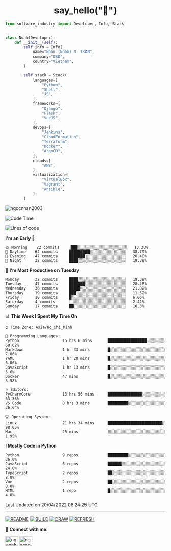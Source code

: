 <h1 align="center">say_hello("👋")</h1>

```python
from software_industry import Developer, Info, Stack


class Noah(Developer):
    def __init__(self):
        self.info = Info(
            name="Nhan (Noah) N. TRAN",
            company="OSD",
            country="Vietnam",
        )

        self.stack = Stack(
            languages=[
                "Python",
                "Shell",
                "JS",
            ],
            frameworks=[
                "Django",
                "Flask",
                "VueJS",
            ],
            devops=[
                "Jenkins",
                "CloudFormation",
                "Terraform",
                "Docker",
                "ArgoCD",
            ],
            clouds=[
                "AWS",
            ],
            virtualization=[
                "VirtualBox",
                "Vagrant",
                "Ansible",
            ],
        )
```
<img src="https://komarev.com/ghpvc/?username=ngocnhan2003&label=Profile%20views&color=0e75b6&style=flat" alt="ngocnhan2003" /> 

<!--START_SECTION:waka-->
![Code Time](http://img.shields.io/badge/Code%20Time-252%20hrs%2027%20mins-blue)

![Lines of code](https://img.shields.io/badge/From%20Hello%20World%20I%27ve%20Written-12%20Thousand%20lines%20of%20code-blue)

**I'm an Early 🐤** 

```text
🌞 Morning    22 commits     ███░░░░░░░░░░░░░░░░░░░░░░   13.33% 
🌆 Daytime    64 commits     █████████░░░░░░░░░░░░░░░░   38.79% 
🌃 Evening    47 commits     ███████░░░░░░░░░░░░░░░░░░   28.48% 
🌙 Night      32 commits     ████░░░░░░░░░░░░░░░░░░░░░   19.39%

```
📅 **I'm Most Productive on Tuesday** 

```text
Monday       32 commits     ████░░░░░░░░░░░░░░░░░░░░░   19.39% 
Tuesday      47 commits     ███████░░░░░░░░░░░░░░░░░░   28.48% 
Wednesday    36 commits     █████░░░░░░░░░░░░░░░░░░░░   21.82% 
Thursday     19 commits     ███░░░░░░░░░░░░░░░░░░░░░░   11.52% 
Friday       10 commits     █░░░░░░░░░░░░░░░░░░░░░░░░   6.06% 
Saturday     4 commits      ░░░░░░░░░░░░░░░░░░░░░░░░░   2.42% 
Sunday       17 commits     ██░░░░░░░░░░░░░░░░░░░░░░░   10.3%

```


📊 **This Week I Spent My Time On** 

```text
⌚︎ Time Zone: Asia/Ho_Chi_Minh

💬 Programming Languages: 
Python                   15 hrs 6 mins       █████████████████░░░░░░░░   68.62% 
Markdown                 1 hr 33 mins        █░░░░░░░░░░░░░░░░░░░░░░░░   7.06% 
YAML                     1 hr 20 mins        █░░░░░░░░░░░░░░░░░░░░░░░░   6.06% 
JavaScript               1 hr 13 mins        █░░░░░░░░░░░░░░░░░░░░░░░░   5.6% 
Docker                   47 mins             █░░░░░░░░░░░░░░░░░░░░░░░░   3.58%

🔥 Editors: 
PyCharmCore              13 hrs 56 mins      ███████████████░░░░░░░░░░   63.36% 
VS Code                  8 hrs 3 mins        █████████░░░░░░░░░░░░░░░░   36.64%

💻 Operating System: 
Linux                    21 hrs 34 mins      ████████████████████████░   98.05% 
Mac                      25 mins             ░░░░░░░░░░░░░░░░░░░░░░░░░   1.95%

```

**I Mostly Code in Python** 

```text
Python                   9 repos             █████████░░░░░░░░░░░░░░░░   36.0% 
JavaScript               6 repos             ██████░░░░░░░░░░░░░░░░░░░   24.0% 
TypeScript               2 repos             ██░░░░░░░░░░░░░░░░░░░░░░░   8.0% 
Vue                      2 repos             ██░░░░░░░░░░░░░░░░░░░░░░░   8.0% 
HTML                     1 repo              █░░░░░░░░░░░░░░░░░░░░░░░░   4.0%

```



 Last Updated on 20/04/2022 06:24:25 UTC
<!--END_SECTION:waka-->

<hr>

[![README](https://github.com/ngocnhan2003/ngocnhan2003/actions/workflows/000_readme.yml/badge.svg)](https://github.com/ngocnhan2003/ngocnhan2003/actions/workflows/000_readme.yml)
[![BUILD](https://github.com/ngocnhan2003/ngocnhan2003/actions/workflows/001_build.yml/badge.svg)](https://github.com/ngocnhan2003/ngocnhan2003/actions/workflows/001_build.yml)
[![CRAW](https://github.com/ngocnhan2003/ngocnhan2003/actions/workflows/002_craw.yml/badge.svg)](https://github.com/ngocnhan2003/ngocnhan2003/actions/workflows/002_craw.yml)
[![REFRESH](https://github.com/ngocnhan2003/ngocnhan2003/actions/workflows/003_refresh_cdn.yml/badge.svg)](https://github.com/ngocnhan2003/ngocnhan2003/actions/workflows/003_refresh_cdn.yml)

🔗 **Connect with me:**

<a href="https://linkedin.com/in/ngocnhan2003" target="blank"><img align="center" src="https://raw.githubusercontent.com/rahuldkjain/github-profile-readme-generator/master/src/images/icons/Social/linked-in-alt.svg" alt="ngocnhan2003" height="30" width="40" /></a>
<a href="https://instagram.com/ngocnhan2003" target="blank"><img align="center" src="https://raw.githubusercontent.com/rahuldkjain/github-profile-readme-generator/master/src/images/icons/Social/instagram.svg" alt="ngocnhan2003" height="30" width="40" /></a>
